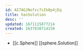 ```yaml
---
id: AI7AGJNofzc7sIk0p4jEq
title: hasSolution
desc: ''
updated: 1671115877214
created: 1637838714150
---
```




- [[c.Sphere]] [[sphere.Solution]]
